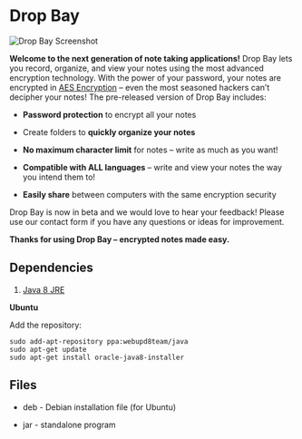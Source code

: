 # Drop Bay #

![Drop Bay Screenshot](https://github.com/njensen0604/dropbay/icons/screenshot-dropbay-800w.jpg)

**Welcome to the next generation of note taking applications!** Drop Bay lets you record, organize, and view your notes using the most advanced encryption technology. With the power of your password, your notes are encrypted in [AES Encryption](https://en.wikipedia.org/wiki/Advanced_Encryption_Standard) – even the most seasoned hackers can’t decipher your notes! The pre-released version of Drop Bay includes:

* **Password protection** to encrypt all your notes

* Create folders to **quickly organize your notes**

* **No maximum character limit** for notes – write as much as you want!

* **Compatible with ALL languages** – write and view your notes the way you intend them to!

* **Easily share** between computers with the same encryption security

Drop Bay is now in beta and we would love to hear your feedback! Please use our contact form if you have any questions or ideas for improvement.

**Thanks for using Drop Bay – encrypted notes made easy.**

## Dependencies ##

1. [Java 8 JRE](http://www.oracle.com/technetwork/java/javase/downloads/jre8-downloads-2133155.html)

**Ubuntu**

Add the repository:

`sudo add-apt-repository ppa:webupd8team/java`  
`sudo apt-get update`  
`sudo apt-get install oracle-java8-installer`  

## Files ##

* deb - Debian installation file (for Ubuntu)

* jar - standalone program
